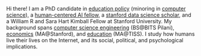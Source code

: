 Hi there! I am a PhD candidate in [education policy](https://cepa.stanford.edu/people/saurabh-khanna) (minoring in [computer science](https://cs.stanford.edu/)), a [human-centered AI fellow](https://hai.stanford.edu/news/introducing-stanford-hais-new-graduate-student-fellows), a [stanford data science scholar](https://datascience.stanford.edu/about/people/data-science-scholars), and a William R and Sara Hart Kimball Fellow at Stanford University. My background spans [computer science engineering](https://www.bits-pilani.ac.in/pilani/computerscience/ComputerScience) (BS@BITS Pilani), [economics](https://economics.stanford.edu/) (MA@Stanford), and [education](https://tiss.edu/) (MA@TISS). I study how humans live their lives on the Internet, and its social, political, and psychological implications.
